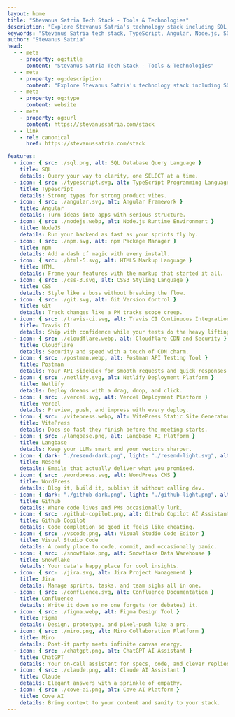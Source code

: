 ```yaml
---
layout: home
title: "Stevanus Satria Tech Stack - Tools & Technologies"
description: "Explore Stevanus Satria's technology stack including SQL, TypeScript, Angular, Node.js, VitePress, and modern development tools. Senior Product Manager with strong technical background."
keywords: "Stevanus Satria tech stack, TypeScript, Angular, Node.js, SQL, VitePress, development tools, product manager, Singapore"
author: "Stevanus Satria"
head:
  - - meta
    - property: og:title
      content: "Stevanus Satria Tech Stack - Tools & Technologies"
  - - meta
    - property: og:description
      content: "Explore Stevanus Satria's technology stack including SQL, TypeScript, Angular, Node.js, VitePress, and modern development tools."
  - - meta
    - property: og:type
      content: website
  - - meta
    - property: og:url
      content: https://stevanussatria.com/stack
  - - link
    - rel: canonical
      href: https://stevanussatria.com/stack

features:
  - icon: { src: ./sql.png, alt: SQL Database Query Language }
    title: SQL
    details: Query your way to clarity, one SELECT at a time.
  - icon: { src: ./typescript.svg, alt: TypeScript Programming Language }
    title: TypeScript
    details: Strong types for strong product vibes.
  - icon: { src: ./angular.svg, alt: Angular Framework }
    title: Angular
    details: Turn ideas into apps with serious structure.
  - icon: { src: ./nodejs.webp, alt: Node.js Runtime Environment }
    title: NodeJS
    details: Run your backend as fast as your sprints fly by.
  - icon: { src: ./npm.svg, alt: npm Package Manager }
    title: npm
    details: Add a dash of magic with every install.
  - icon: { src: ./html-5.svg, alt: HTML5 Markup Language }
    title: HTML
    details: Frame your features with the markup that started it all.
  - icon: { src: ./css-3.svg, alt: CSS3 Styling Language }
    title: CSS
    details: Style like a boss without breaking the flow.
  - icon: { src: ./git.svg, alt: Git Version Control }
    title: Git
    details: Track changes like a PM tracks scope creep.
  - icon: { src: ./travis-ci.svg, alt: Travis CI Continuous Integration }
    title: Travis CI
    details: Ship with confidence while your tests do the heavy lifting.
  - icon: { src: ./cloudflare.webp, alt: Cloudflare CDN and Security }
    title: Cloudflare
    details: Security and speed with a touch of CDN charm.
  - icon: { src: ./postman.webp, alt: Postman API Testing Tool }
    title: Postman
    details: Your API sidekick for smooth requests and quick responses.
  - icon: { src: ./netlify.svg, alt: Netlify Deployment Platform }
    title: Netlify
    details: Deploy dreams with a drag, drop, and click.
  - icon: { src: ./vercel.svg, alt: Vercel Deployment Platform }
    title: Vercel
    details: Preview, push, and impress with every deploy.
  - icon: { src: ./vitepress.webp, alt: VitePress Static Site Generator }
    title: VitePress
    details: Docs so fast they finish before the meeting starts.
  - icon: { src: ./langbase.png, alt: Langbase AI Platform }
    title: Langbase
    details: Keep your LLMs smart and your vectors sharper.
  - icon: { dark: "./resend-dark.png", light: "./resend-light.svg", alt: Resend Email Service }
    title: Resend
    details: Emails that actually deliver what you promised.
  - icon: { src: ./wordpress.svg, alt: WordPress CMS }
    title: WordPress
    details: Blog it, build it, publish it without calling dev.
  - icon: { dark: "./github-dark.png", light: "./github-light.png", alt: GitHub Code Repository }
    title: Github
    details: Where code lives and PMs occasionally lurk.
  - icon: { src: ./github-copilot.png, alt: GitHub Copilot AI Assistant }
    title: Github Copilot
    details: Code completion so good it feels like cheating.
  - icon: { src: ./vscode.png, alt: Visual Studio Code Editor }
    title: Visual Studio Code
    details: A comfy place to code, commit, and occasionally panic.
  - icon: { src: ./snowflake.png, alt: Snowflake Data Warehouse }
    title: Snowflake
    details: Your data's happy place for cool insights.
  - icon: { src: ./jira.svg, alt: Jira Project Management }
    title: Jira
    details: Manage sprints, tasks, and team sighs all in one.
  - icon: { src: ./confluence.svg, alt: Confluence Documentation }
    title: Confluence
    details: Write it down so no one forgets (or debates) it.
  - icon: { src: ./figma.webp, alt: Figma Design Tool }
    title: Figma
    details: Design, prototype, and pixel-push like a pro.
  - icon: { src: ./miro.png, alt: Miro Collaboration Platform }
    title: Miro
    details: Post-it party meets infinite canvas energy.
  - icon: { src: ./chatgpt.png, alt: ChatGPT AI Assistant }
    title: ChatGPT
    details: Your on-call assistant for specs, code, and clever replies.
  - icon: { src: ./claude.png, alt: Claude AI Assistant }
    title: Claude
    details: Elegant answers with a sprinkle of empathy.
  - icon: { src: ./cove-ai.png, alt: Cove AI Platform }
    title: Cove AI
    details: Bring context to your content and sanity to your stack.
---
```


<script setup lang="ts">
import { defineAsyncComponent } from 'vue'

const MiniChat = defineAsyncComponent(() => 
  import('./components/MiniChat.vue')
)
</script>

<MiniChat />
